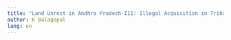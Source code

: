 ```yaml
---
title: "Land Unrest in Andhra Pradesh-III: Illegal Acquisition in Tribal Areas"
author: K Balagopal
lang: en
---
```


